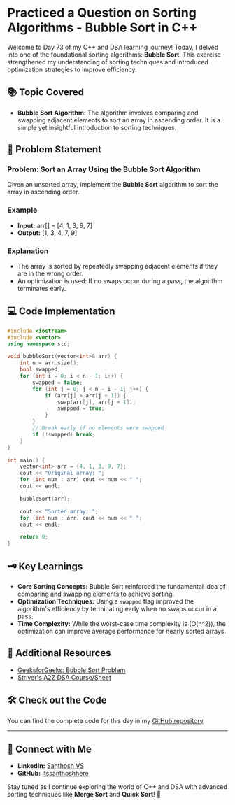 # Practiced a Question on Sorting Algorithms - Bubble Sort in C++

Welcome to Day 73 of my C++ and DSA learning journey! Today, I delved into one of the foundational sorting algorithms: **Bubble Sort**. This exercise strengthened my understanding of sorting techniques and introduced optimization strategies to improve efficiency.

## 📚 Topic Covered
- **Bubble Sort Algorithm:** The algorithm involves comparing and swapping adjacent elements to sort an array in ascending order. It is a simple yet insightful introduction to sorting techniques.

## 📝 Problem Statement
### Problem: Sort an Array Using the Bubble Sort Algorithm  

Given an unsorted array, implement the **Bubble Sort** algorithm to sort the array in ascending order.

### Example
- **Input:** arr[] = [4, 1, 3, 9, 7]  
- **Output:** [1, 3, 4, 7, 9]

### Explanation
- The array is sorted by repeatedly swapping adjacent elements if they are in the wrong order.  
- An optimization is used: If no swaps occur during a pass, the algorithm terminates early.

## 💻 Code Implementation

```cpp
#include <iostream>
#include <vector>
using namespace std;

void bubbleSort(vector<int>& arr) {
    int n = arr.size();
    bool swapped;
    for (int i = 0; i < n - 1; i++) {
        swapped = false;
        for (int j = 0; j < n - i - 1; j++) {
            if (arr[j] > arr[j + 1]) {
                swap(arr[j], arr[j + 1]);
                swapped = true;
            }
        }
        // Break early if no elements were swapped
        if (!swapped) break;
    }
}

int main() {
    vector<int> arr = {4, 1, 3, 9, 7};
    cout << "Original array: ";
    for (int num : arr) cout << num << " ";
    cout << endl;

    bubbleSort(arr);

    cout << "Sorted array: ";
    for (int num : arr) cout << num << " ";
    cout << endl;

    return 0;
}
```

## 🗝️ Key Learnings
- **Core Sorting Concepts:** Bubble Sort reinforced the fundamental idea of comparing and swapping elements to achieve sorting.
- **Optimization Techniques:** Using a `swapped` flag improved the algorithm's efficiency by terminating early when no swaps occur in a pass.
- **Time Complexity:** While the worst-case time complexity is \(O(n^2)\), the optimization can improve average performance for nearly sorted arrays.

## 🔗 Additional Resources
- [GeeksforGeeks: Bubble Sort Problem](https://www.geeksforgeeks.org/problems/bubble-sort/1?utm_source=youtube&utm_medium=collab_striver_ytdescription&utm_campaign=bubble-sort)
- [Striver's A2Z DSA Course/Sheet](https://takeuforward.org/strivers-a2z-dsa-course/strivers-a2z-dsa-course-sheet-2)

## 🛠️ Check out the Code
You can find the complete code for this day in my [GitHub repository](https://github.com/Itssanthoshhere/Data-Structures-and-Algorithms/blob/main/C%2B%2B%20with%20DSA-learning-journey/Day73%20-%20Sorting%20Techniques%20-%20Sorting-I%20-%20Bubble%20Sort/Bubble_Sort.cpp)

---

## 🔗 Connect with Me
- **LinkedIn:** [Santhosh VS](https://www.linkedin.com/in/thesanthoshvs/)
- **GitHub:** [Itssanthoshhere](https://github.com/Itssanthoshhere)

Stay tuned as I continue exploring the world of C++ and DSA with advanced sorting techniques like **Merge Sort** and **Quick Sort**! 🚀

